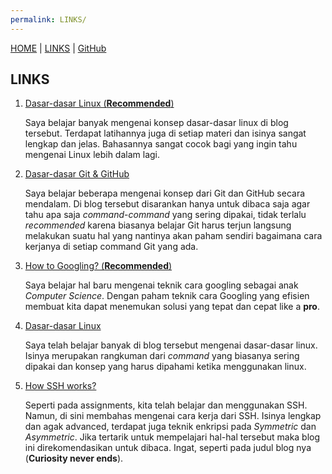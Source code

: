```yaml
---
permalink: LINKS/
---
```


[HOME](..) | [LINKS](https://recedivies.github.io/os222/LINKS) | [GitHub](https://github.com/Recedivies/os222)

## LINKS

1. [Dasar-dasar Linux (**Recommended**)](https://tkt-lapio.github.io/command-line/)

   Saya belajar banyak mengenai konsep dasar-dasar linux di blog tersebut. Terdapat latihannya juga di setiap materi dan isinya sangat lengkap dan jelas. Bahasannya sangat cocok bagi yang ingin tahu mengenai Linux lebih dalam lagi.

2. [Dasar-dasar Git & GitHub](https://tkt-lapio.github.io/git-en/)

   Saya belajar beberapa mengenai konsep dari Git dan GitHub secara mendalam. Di blog tersebut disarankan hanya untuk dibaca saja agar tahu apa saja _command_-_command_ yang sering dipakai, tidak terlalu _recommended_ karena biasanya belajar Git harus terjun langsung melakukan suatu hal yang nantinya akan paham sendiri bagaimana cara kerjanya di setiap command Git yang ada.

3. [How to Googling? (**Recommended**)](https://tkt-lapio.github.io/about-googling/)

   Saya belajar hal baru mengenai teknik cara googling sebagai anak _Computer Science_. Dengan paham teknik cara Googling yang efisien membuat kita dapat menemukan solusi yang tepat dan cepat like a **pro**.

4. [Dasar-dasar Linux](https://gutsytechster.wordpress.com/2017/11/22/an-introduction-to-linux/)

   Saya telah belajar banyak di blog tersebut mengenai dasar-dasar linux. Isinya merupakan rangkuman dari _command_ yang biasanya sering dipakai dan konsep yang harus dipahami ketika menggunakan linux.

5. [How SSH works?](https://gutsytechster.wordpress.com/2017/12/31/how-ssh-works/)

   Seperti pada assignments, kita telah belajar dan menggunakan SSH. Namun, di sini membahas mengenai cara kerja dari SSH. Isinya lengkap dan agak advanced, terdapat juga teknik enkripsi pada _Symmetric_ dan _Asymmetric_. Jika tertarik untuk mempelajari hal-hal tersebut maka blog ini direkomendasikan untuk dibaca. Ingat, seperti pada judul blog nya (**Curiosity never ends**). 
